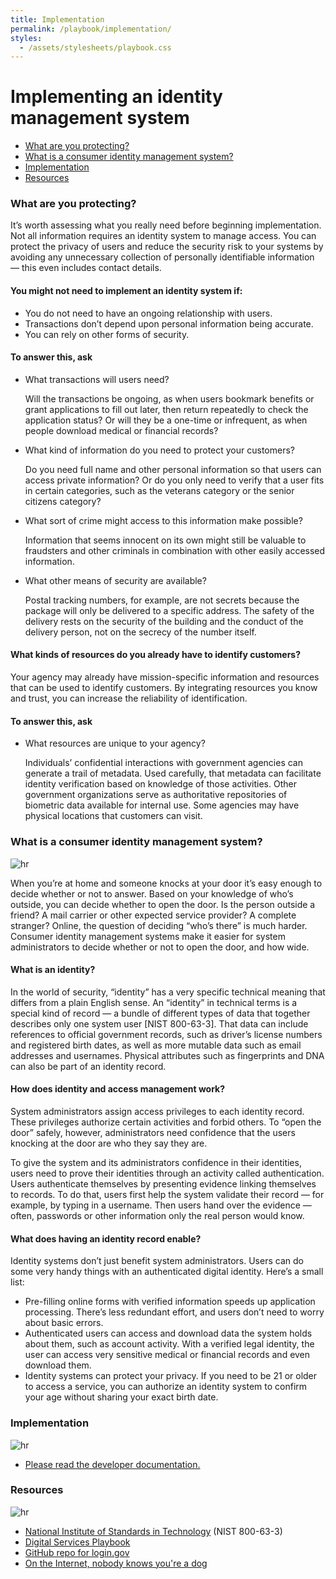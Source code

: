 ```yaml
---
title: Implementation
permalink: /playbook/implementation/
styles:
  - /assets/stylesheets/playbook.css
---
```


<div id="about-identity" class="bg-navy" tabIndex="-1">
  <div class="container cntnr-wide px2 py3">
    <h1 class="m0 h2 white">
      Implementing an identity management system
    </h1>
  </div>
</div>
<div class="bg-white">
  <div class="container cntnr-wide px2 pt4 pb5">
    <div class="clearfix">
      <nav id="pb-nav--side-cntnr" class="sm-col-right sm-col-3 sm-show">
        <ul id="pb-nav--side" class="list-reset pt2 red nav">
          <li class="mb2"><a class="h5 serif" href="#protecting">What are you protecting?</a></li>
          <li class="mb2"><a class="h5 serif" href="#consumer-identity">What is a consumer identity management system?</a></li>
          <li class="mb2"><a class="h5 serif" href="#implementation">Implementation</a></li>
          <li class="mb2"><a class="h5 serif" href="#resources">Resources</a></li>
        </ul>
      </nav>
      <div class="sm-col sm-col-8 mb2">
        <h3 id="protecting" class="mt0 mb2 pt2 h1" tabIndex="-1">
          What are you protecting?
        </h3>
        <p class="mb4 serif fs-lead">
          It’s worth assessing what you really need before beginning implementation. Not all information requires an identity system to manage access. You can protect the privacy of users and reduce the security risk to your systems by avoiding any unnecessary collection of personally identifiable information — this even includes contact details.
        </p>
        <h4 class="mt0 mb2 h3">
          You might not need to implement an identity system if:
        </h4>
        <ul class="mb3 pl2 ml2 serif h4 pb-list--bullet">
          <li class="mb2 fs-lead">
            <div class="gray">
              You do not need to have an ongoing relationship with users.
            </div>
          </li>
          <li class="mb2 fs-lead">
            <div class="gray">
              Transactions don’t depend upon personal information being accurate.
            </div>
          </li>
          <li class="mb2 fs-lead">
            <div class="gray">
              You can rely on other forms of security.
            </div>
          </li>
        </ul>
        <h4 class="mt0 mb2 h3">
          To answer this, ask
        </h4>
        <ul class="list-reset mb4 pb-list--checkbox">
          <li class="mb3 pl3">
            <div class="mb1 serif h4 bold">
              What transactions will users need?
            </div>
            <p>
              Will the transactions be ongoing, as when users bookmark benefits or grant applications to fill out later, then return repeatedly to check the application status? Or will they be a one-time or infrequent, as when people download medical or financial records?
            </p>
          </li>
          <li class="mb3 pl3">
            <div class="mb1 serif h4 bold">
              What kind of information do you need to protect your customers?
            </div>
            <p>
              Do you need full name and other personal information so that users can access private information? Or do you only need to verify that a user fits in certain categories, such as the veterans category or the senior citizens category?
            </p>
          </li>
          <li class="mb3 pl3">
            <div class="mb1 serif h4 bold">
              What sort of crime might access to this information make possible?
            </div>
            <p>
              Information that seems innocent on its own might still be valuable to fraudsters and other criminals in combination with other easily accessed information.
            </p>
          </li>
          <li class="mb3 pl3">
            <div class="mb1 serif h4 bold">
              What other means of security are available?
            </div>
            <p>
              Postal tracking numbers, for example, are not secrets because the package will only be delivered to a specific address. The safety of the delivery rests on the security of the building and the conduct of the delivery person, not on the secrecy of the number itself.
            </p>
          </li>
        </ul>
        <h4 class="mt0 mb2 h3">
          What kinds of resources do you already have to identify customers?
        </h4>
        <p class="mb3 serif fs-lead">
          Your agency may already have mission-specific information and resources that can be used to identify customers. By integrating resources you know and trust, you can increase the reliability of identification.
        </p>
        <h4 class="mt0 mb2 h3">
          To answer this, ask
        </h4>
        <ul class="list-reset mb3 pb-list--checkbox">
          <li class="mb3 pl3">
            <div class="mb1 serif h4 bold">
              What resources are unique to your agency?
            </div>
            <p>
              Individuals’ confidential interactions with government agencies can generate a trail of metadata. Used carefully, that metadata can facilitate identity verification based on knowledge of those activities. Other government organizations serve as authoritative repositories of biometric data available for internal use. Some agencies may have physical locations that customers can visit.
            </p>
          </li>
        </ul>
        <h3 id="consumer-identity" class="mt0 mb1 pt2 h1" tabIndex="-1">
          What is a consumer identity management system?
        </h3><img alt="hr" class="mb3" src="{{ '/assets/img/hr-red-5.svg' | prepend: site.baseurl }}">
        <p class="mb5 serif fs-lead">
          When you’re at home and someone knocks at your door it’s easy enough to decide whether or not to answer. Based on your knowledge of who’s outside, you can decide whether to open the door. Is the person outside a friend? A mail carrier or other expected service provider? A complete stranger? Online, the question of deciding “who’s there” is much harder. Consumer identity management systems make it easier for system administrators to decide whether or not to open the door, and how wide.
        </p>
        <h4 class="mt0 mb1 h3">
          What is an identity?
        </h4>
        <p class="mb3">
          In the world of security, “identity” has a very specific technical meaning that differs from a plain English sense. An “identity” in technical terms is a special kind of record — a bundle of different types of data that together describes only one system user [NIST 800-63-3]. That data can include references to official government records, such as driver’s license numbers and registered birth dates, as well as more mutable data such as email addresses and usernames. Physical attributes such as fingerprints and DNA can also be part of an identity record.
        </p>
        <h4 class="mt0 mb1 h3">
          How does identity and access management work?
        </h4>
        <p>
          System administrators assign access privileges to each identity record. These privileges authorize certain activities and forbid others. To “open the door” safely, however, administrators need confidence that the users knocking at the door are who they say they are.
        </p>
        <p class="mb3">
          To give the system and its administrators confidence in their identities, users need to prove their identities through an activity called authentication. Users authenticate themselves by presenting evidence linking themselves to records. To do that, users first help the system validate their record — for example, by typing in a username. Then users hand over the evidence — often, passwords or other information only the real person would know.
        </p>
        <h4 class="mt0 mb1 h3">
          What does having an identity record enable?
        </h4>
        <p class="mb3">
          Identity systems don’t just benefit system administrators. Users can do some very handy things with an authenticated digital identity. Here’s a small list:
        </p>
        <ul class="mt0 mb5 ml1 pl1 pb-list--bullet">
          <li class="mb2">
            <span class="gray"><span class="bold">Pre-filling online forms with verified information speeds up application processing.</span> There’s less redundant effort, and users don’t need to worry about basic errors.</span>
          </li>
          <li class="mb2">
            <span class="gray"><span class="bold">Authenticated users can access and download data the system holds about them, such as account activity.</span> With a verified legal identity, the user can access very sensitive medical or financial records and even download them.</span>
          </li>
          <li class="mb2">
            <span class="gray"><span class="bold">Identity systems can protect your privacy.</span> If you need to be 21 or older to access a service, you can authorize an identity system to confirm your age without sharing your exact birth date.</span>
          </li>
        </ul>
        <h3 id="implementation" class="mb2 pt2 h1" tabIndex="-1">
          Implementation
        </h3><img alt="hr" class="mb3" src="{{ '/assets/img/hr-red-6.svg' | prepend: site.baseurl }}">
        <ul class="list-reset mb5">
          <li class="mb2">
            <a href="https://pages.18f.gov/identity-dev-docs/" target="_blank">Please read the developer documentation.</a>
          </li>
        </ul>
        <h3 id="resources" class="mb2 pt2 h1" tabIndex="-1">
          Resources
        </h3><img alt="hr" class="mb3" src="{{ '/assets/img/hr-red-7.svg' | prepend: site.baseurl }}">
        <ul class="list-reset mb3">
          <li class="mb2">
            <a href="https://pages.nist.gov/800-63-3/" target="_blank">National Institute of Standards in Technology</a> (NIST 800-63-3)
          </li>
          <li class="mb2">
            <a href="https://playbook.cio.gov/#introduction" target="_blank">Digital Services Playbook</a>
          </li>
          <li class="mb2">
            <a href="https://github.com/18F/identity-idp" target="_blank">GitHub repo for login.gov</a>
          </li>
          <li class="mb2">
            <a href="https://en.wikipedia.org/wiki/On_the_Internet,_nobody_knows_you%27re_a_dog" target="_blank">On the Internet, nobody knows you're a dog</a>
          </li>
        </ul>
      </div>
    </div>
  </div>
</div>
